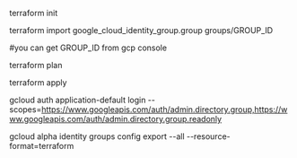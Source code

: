 terraform init

terraform import google_cloud_identity_group.group groups/GROUP_ID   

#you can get GROUP_ID from gcp console

terraform plan

terraform apply


gcloud auth application-default login --scopes=https://www.googleapis.com/auth/admin.directory.group,https://www.googleapis.com/auth/admin.directory.group.readonly


gcloud alpha identity groups config export --all --resource-format=terraform
